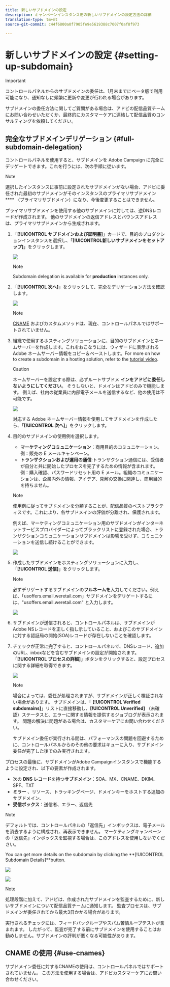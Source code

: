 ```yaml
---
title: 新しいサブドメインの設定
description: キャンペーンインスタンス用の新しいサブドメインの設定方法の詳細
translation-type: tm+mt
source-git-commit: c44f6800a0f7905fe9e5619388c7007f0af8f973

---
```



# 新しいサブドメインの設定 {#setting-up-subdomain}

>[!IMPORTANT]
>
>コントロールパネルからのサブドメインの委任は、1月末までにベータ版で利用可能になり、通知なしに頻繁に更新や変更が行われる場合があります。

サブドメインの委任方法に関してご質問がある場合は、アドビの配信品質チームにお問い合わせいただくか、最終的にカスタマーケアに連絡して配信品質のコンサルティングを依頼してください。

## 完全なサブドメインデリゲーション {#full-subdomain-delegation}

コントロールパネルを使用すると、サブドメインを Adobe Campaign に完全にデリゲートできます。これを行うには、次の手順に従います。

>[!NOTE]
>
>選択したインスタンスに事前に設定されたサブドメインがない場合、アドビに委任された最初のサブドメインがそのインスタンスのプライマリサブドメイン **** （プライマリサブドメイン）になり、今後変更することはできません。
>
>プライマリサブドメインを使用する他のサブドメインに対しては、逆DNSレコードが作成されます。 他のサブドメインの返信アドレスとバウンスアドレスは、プライマリサブドメインから生成されます。

1. 「**[!UICONTROL サブドメインおよび証明書]**」カードで、目的のプロダクションインスタンスを選択し、「**[!UICONTROL &#x200B;新しいサブドメインをセットアップ]**」をクリックします。

   ![](assets/subdomain1.png)

   >[!NOTE]
   >
   >Subdomain delegation is available for **production** instances only.

1. 「**[!UICONTROL 次へ]**」をクリックして、完全なデリゲーション方法を確認します。

   ![](assets/subdomain3.png)

   >[!NOTE]
   >
   >[CNAME](#use-cnames) およびカスタムメソッドは、現在、コントロールパネルではサポートされていません。

1. 組織で使用するホスティングソリューションに、目的のサブドメインとネームサーバーを作成します。これをおこなうには、ウィザードに表示される Adobe ネームサーバー情報をコピー＆ペーストします。For more on how to create a subdomain in a hosting solution, refer to the [tutorial video](https://video.tv.adobe.com/v/30175?captions=jpn).

   >[!CAUTION]
   >
   >ネームサーバーを設定する際は、必ずルートサブドメ **インをアドビに委任しないようにしてください**。 そうしないと、ドメインはアドビのみで機能します。 例えば、社内の従業員に内部電子メールを送信するなど、他の使用は不可能です。

   ![](assets/subdomain4.png)

   対応する Adobe ネームサーバー情報を使用してサブドメインを作成したら、「**[!UICONTROL 次へ]**」をクリックします。

1. 目的のサブドメインの使用例を選択します。

   * **マーケティングコミュニケーション**：商用目的のコミュニケーション。例：販売の E メールキャンペーン。
   * **トランザクションおよび運用の通信**:トランザクション通信には、受信者が自分と共に開始したプロセスを完了するための情報が含まれます。 例：購入確認、パスワードリセット用の E メール。組織のコミュニケーションは、企業内外の情報、アイデア、見解の交換に関連し、商用目的を持ちません。
   >[!NOTE]
   >
   >使用例に従ってサブドメインを分類することが、配信品質のベストプラクティスです。これにより、各サブドメインの評価が分離され、保護されます。
   >
   >例えば、マーケティングコミュニケーション用のサブドメインがインターネットサービスプロバイダーによってブラックリストに登録された場合、トランザクションコミュニケーションサブドメインは影響を受けず、コミュニケーションを送信し続けることができます。

   ![](assets/subdomain5.png)

1. 作成したサブドメインをホスティングソリューションに入力し、「**[!UICONTROL 送信]**」をクリックします。

   >[!NOTE]
   >
   > 必ずデリゲートするサブドメインの&#x200B;**フルネームを**&#x200B;入力してください。例えば、「usoffers.email.weretail.com」サブドメインをデリゲートするには、&quot;usoffers.email.weretail.com&quot; と入力します。

   ![](assets/subdomain6.png)

1. サブドメインが送信されると、コントロールパネルは、サブドメインがAdobe NSレコードを正しく指し示していること、およびこのサブドメインに対する認証局の開始(SOA)レコードが存在しないことを確認します。

1. チェックが正常に完了すると、コントロールパネルで、DNSレコード、追加のURL、inboxなどを含むサブドメインの設定が開始されます。 「**[!UICONTROL プロセスの詳細]**」ボタンをクリックすると、設定プロセスに関する詳細を取得できます。

   ![](assets/subdomain7.png)

   >[!NOTE]
   >
   >場合によっては、委任が処理されますが、サブドメインが正しく検証されない場合があります。 サブドメインは、「 **[!UICONTROL Verified subdomains]**」リストに直接移動し、**[!UICONTROL  Unverified]** （未確認）ステータスと、エラーに関する情報を提供するジョブログが表示されます。 問題の解決に問題がある場合は、カスタマーケアにお問い合わせください。
   >
   >サブドメイン委任が実行される間は、パフォーマンスの問題を回避するために、コントロールパネルからのその他の要求はキューに入り、サブドメイン委任が完了した後でのみ実行されます。

プロセスの最後に、サブドメインがAdobe Campaignインスタンスで機能するように設定され、以下の要素が作成されます。

* 次の **DNS レコード**&#x200B;を持つ&#x200B;**サブドメイン**：SOA、MX、CNAME、DKIM、SPF、TXT
* **ミラー** 、リソース、トラッキングページ、ドメインキーをホストする追加のサブドメイン、
* **受信ボックス**：送信者、エラー、返信先

>[!NOTE]
>
>デフォルトでは、コントロールパネルの「返信先」インボックスは、電子メールを消去するように構成され、再表示できません。 マーケティングキャンペーンの「返信先」インボックスを監視する場合は、このアドレスを使用しないでください。


You can get more details on the subdomain by clicking the **[!UICONTROL Subdomain Details]**button.

![](assets/subdomain_details_general.png)

![](assets/subdomains_details_senderinfo.png)

>[!NOTE]
>
>処理段階に加えて、アドビは、作成されたサブドメインを監査するために、新しいサブドメインについて配信品質チームに通知します。 監査プロセスは、サブドメインが委任されてから最大3日かかる場合があります。
>
>実行されるチェックには、フィードバックループやスパム苦情ループテストが含まれます。 したがって、監査が完了する前にサブドメインを使用することはお勧めしません。サブドメインの評判が悪くなる可能性があります。

## CNAME の使用 {#use-cnames}

サブドメイン委任に対するCNAMEの使用は、コントロールパネルではサポートされていません。 この方法を使用する場合は、アドビカスタマーケアにお問い合わせください。
